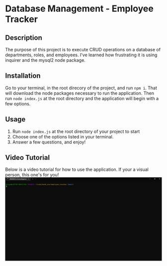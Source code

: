 # Database Management - Employee Tracker

## Description
The purpose of this project is to execute CRUD operations on a database of departments, roles, and employees. I've learned how frustrating it is using inquirer and the mysql2 node package. 

## Installation
Go to your terminal, in the root direcory of the project, and run `npm i`. That will download the node packages necessary to run the application. Then run `node index.js` at the root directory and the application will begin with a few options.

## Usage
1. Run `node index.js` at the root directory of your project to start
2. Choose one of the options listed in your terminal.
3. Answer a few questions, and enjoy!

## Video Tutorial
Below is a video tutorial for how to use the application. If your a visual person, this one's for you!
[![asciicast](./assets/terminal.jpg)](https://drive.google.com/file/d/1KMaV-XrbcwqAFfhwErB7yRMmq8r5U6A_/view)